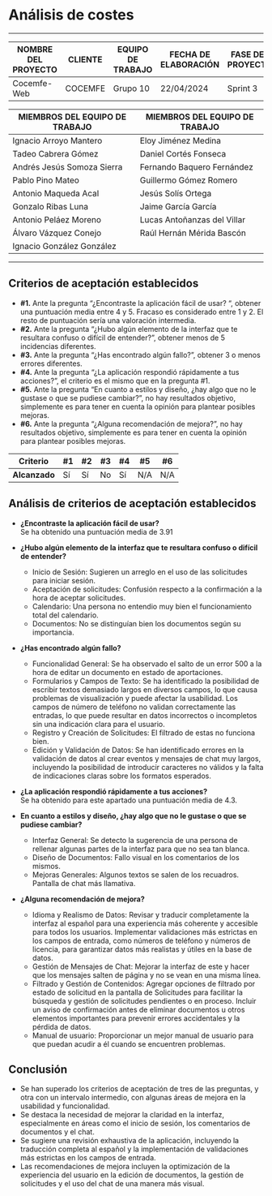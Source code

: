 # Análisis de costes
****
| NOMBRE DEL PROYECTO | CLIENTE  | EQUIPO DE TRABAJO | FECHA DE ELABORACIÓN | FASE DEL PROYECTO |
|---------------------|----------|-------------------|----------------------|-------------------|
| Cocemfe-Web         | COCEMFE  | Grupo 10          | 22/04/2024           | Sprint 3          |


| MIEMBROS DEL EQUIPO DE TRABAJO | MIEMBROS DEL EQUIPO DE TRABAJO |
|--------------------------------|--------------------------------|
| Ignacio Arroyo Mantero         | Eloy Jiménez Medina            |
| Tadeo Cabrera Gómez            | Daniel Cortés Fonseca          |
| Andrés Jesús Somoza Sierra     | Fernando Baquero Fernández     |
| Pablo Pino Mateo               | Guillermo Gómez Romero         |
| Antonio Maqueda Acal           | Jesús Solís Ortega             |
| Gonzalo Ribas Luna             | Jaime García García            |
| Antonio Peláez Moreno          | Lucas Antoñanzas del Villar    |
| Álvaro Vázquez Conejo          | Raúl Hernán Mérida Bascón      |
| Ignacio González González      |                                |

****

## Criterios de aceptación establecidos

- **#1.** Ante la pregunta “¿Encontraste la aplicación fácil de usar? “, obtener una puntuación media entre 4 y 5. Fracaso es considerado entre 1 y 2. El resto de puntuación sería una valoración intermedia.
- **#2.** Ante la pregunta “¿Hubo algún elemento de la interfaz que te resultara confuso o difícil de entender?”, obtener menos de 5 incidencias diferentes.
- **#3.** Ante la pregunta “¿Has encontrado algún fallo?”, obtener 3 o menos errores diferentes.
- **#4.** Ante la pregunta “¿La aplicación respondió rápidamente a tus acciones?”, el criterio es el mismo que en la pregunta #1.
- **#5.** Ante la pregunta “En cuanto a estilos y diseño, ¿hay algo que no le gustase o que se pudiese cambiar?”, no hay resultados objetivo, simplemente es para tener en cuenta la opinión para plantear posibles mejoras.
- **#6.** Ante la pregunta “¿Alguna recomendación de mejora?”, no hay resultados objetivo, simplemente es para tener en cuenta la opinión para plantear posibles mejoras.

**Criterio** | **#1** | **#2** | **#3** | **#4** | **#5** | **#6**
--- | --- | --- | --- | --- | --- | ---
**Alcanzado** | Sí | Sí | No | Sí | N/A | N/A

## Análisis de criterios de aceptación establecidos
- **¿Encontraste la aplicación fácil de usar?**  
Se ha obtenido una puntuación media de 3.91
- **¿Hubo algún elemento de la interfaz que te resultara confuso o difícil de entender?**
  - Inicio de Sesión: Sugieren un arreglo en el uso de las solicitudes para iniciar sesión.
  - Aceptación de solicitudes: Confusión respecto a la confirmación a la hora de aceptar solicitudes.
  - Calendario:  Una persona no entendio muy bien el funcionamiento total del calendario.
  - Documentos: No se distinguían bien los documentos según su importancia.

- **¿Has encontrado algún fallo?**
  - Funcionalidad General: Se ha observado el salto de un error 500 a la hora de editar un documento en estado de aportaciones.
  - Formularios y Campos de Texto: Se ha identificado la posibilidad de escribir textos demasiado largos en diversos campos, lo que causa problemas de visualización y puede afectar la usabilidad. Los campos de número de teléfono no validan correctamente las entradas, lo que puede resultar en datos incorrectos o incompletos sin una indicación clara para el usuario. 
  - Registro y Creación de Solicitudes: El filtrado de estas no funciona bien. 
  - Edición y Validación de Datos: Se han identificado errores en la validación de datos al crear eventos y mensajes de chat muy largos, incluyendo la posibilidad de introducir caracteres no válidos y la falta de indicaciones claras sobre los formatos esperados.

- **¿La aplicación respondió rápidamente a tus acciones?**  
Se ha obtenido para este apartado una puntuación media de 4.3.
- **En cuanto a estilos y diseño, ¿hay algo que no le gustase o que se pudiese cambiar?**
  - Interfaz General: Se detecto la sugerencia de una persona de rellenar algunas partes de la interfaz para que no sea tan blanca.
  - Diseño de Documentos: Fallo visual en los comentarios de los mismos.
  - Mejoras Generales: Algunos textos se salen de los recuadros. Pantalla de chat más llamativa.

- **¿Alguna recomendación de mejora?**
  - Idioma y Realismo de Datos: Revisar y traducir completamente la interfaz al español para una experiencia más coherente y accesible para todos los usuarios. Implementar validaciones más estrictas en los campos de entrada, como números de teléfono y números de licencia, para garantizar datos más realistas y útiles en la base de datos. 
  - Gestión de Mensajes de Chat: Mejorar la interfaz de este y hacer que los mensajes salten de página y no se vean en una misma línea.
  - Filtrado y Gestión de Contenidos: Agregar opciones de filtrado por estado de solicitud en la pantalla de Solicitudes para facilitar la búsqueda y gestión de solicitudes pendientes o en proceso. Incluir un aviso de confirmación antes de eliminar documentos u otros elementos importantes para prevenir errores accidentales y la pérdida de datos. 
  - Manual de usuario: Proporcionar un mejor manual de usuario para que puedan acudir a él cuando se encuentren problemas.

## Conclusión
- Se han superado los criterios de aceptación de tres de las preguntas, y otra con un intervalo intermedio, con algunas áreas de mejora en la usabilidad y funcionalidad.
- Se destaca la necesidad de mejorar la claridad en la interfaz, especialmente en áreas como el inicio de sesión, los comentarios de documentos y el chat.
- Se sugiere una revisión exhaustiva de la aplicación, incluyendo la traducción completa al español y la implementación de validaciones más estrictas en los campos de entrada.
- Las recomendaciones de mejora incluyen la optimización de la experiencia del usuario en la edición de documentos, la gestión de solicitudes y el uso del chat de una manera más visual.





